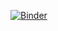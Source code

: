 [![Binder](https://mybinder.org/badge_logo.svg)](https://mybinder.org/v2/gh/shoriminimoe/activity-tracker/HEAD)
